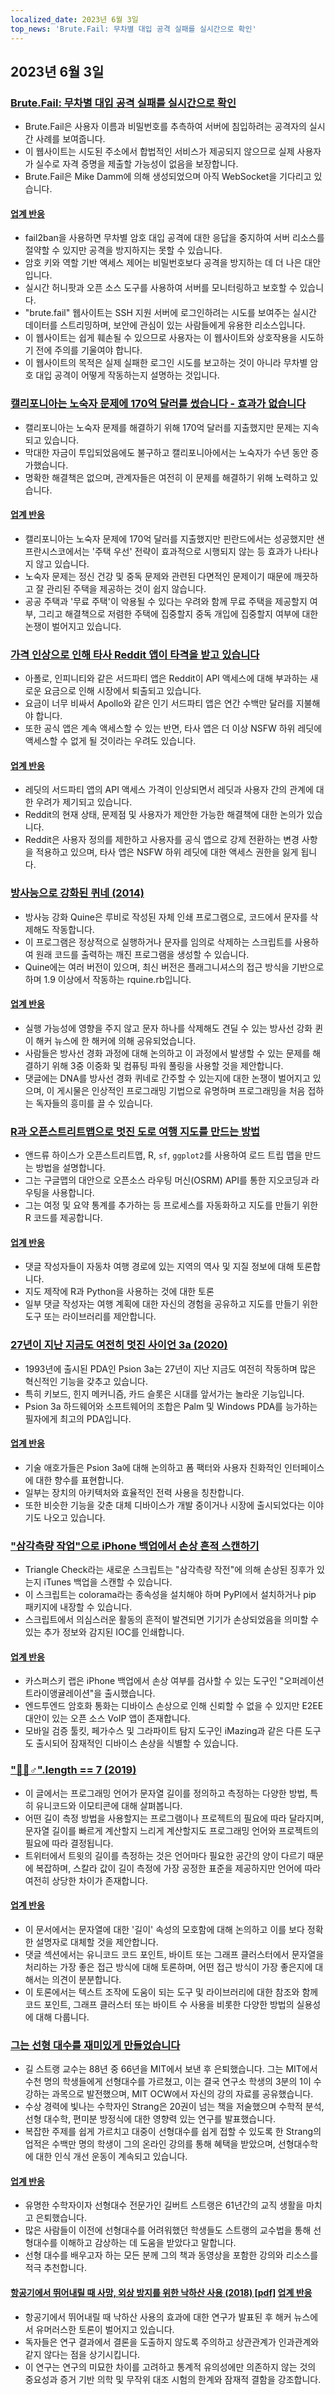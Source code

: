 ```yaml
---
localized_date: 2023년 6월 3일
top_news: 'Brute.Fail: 무차별 대입 공격 실패를 실시간으로 확인'
---
```




## 2023년 6월 3일

### [Brute.Fail: 무차별 대입 공격 실패를 실시간으로 확인](https://brute.fail/)

- Brute.Fail은 사용자 이름과 비밀번호를 추측하여 서버에 침입하려는 공격자의 실시간 사례를 보여줍니다.
- 이 웹사이트는 시도된 주소에서 합법적인 서비스가 제공되지 않으므로 실제 사용자가 실수로 자격 증명을 제출할 가능성이 없음을 보장합니다.
- Brute.Fail은 Mike Damm에 의해 생성되었으며 아직 WebSocket을 기다리고 있습니다.

#### [업계 반응](http://news.ycombinator.com/item?id=36169954)

- fail2ban을 사용하면 무차별 암호 대입 공격에 대한 응답을 중지하여 서버 리소스를 절약할 수 있지만 공격을 방지하지는 못할 수 있습니다.
- 암호 키와 역할 기반 액세스 제어는 비밀번호보다 공격을 방지하는 데 더 나은 대안입니다.
- 실시간 허니팟과 오픈 소스 도구를 사용하여 서버를 모니터링하고 보호할 수 있습니다.
- "brute.fail" 웹사이트는 SSH 지원 서버에 로그인하려는 시도를 보여주는 실시간 데이터를 스트리밍하며, 보안에 관심이 있는 사람들에게 유용한 리소스입니다.
- 이 웹사이트는 쉽게 훼손될 수 있으므로 사용자는 이 웹사이트와 상호작용을 시도하기 전에 주의를 기울여야 합니다.
- 이 웹사이트의 목적은 실제 실패한 로그인 시도를 보고하는 것이 아니라 무차별 암호 대입 공격이 어떻게 작동하는지 설명하는 것입니다.

### [캘리포니아는 노숙자 문제에 170억 달러를 썼습니다 - 효과가 없습니다](https://www.wsj.com/articles/california-homeless-population-oakland-wood-street-encampment-78d42cc3)

- 캘리포니아는 노숙자 문제를 해결하기 위해 170억 달러를 지출했지만 문제는 지속되고 있습니다.
- 막대한 자금이 투입되었음에도 불구하고 캘리포니아에서는 노숙자가 수년 동안 증가했습니다.
- 명확한 해결책은 없으며, 관계자들은 여전히 이 문제를 해결하기 위해 노력하고 있습니다.

#### [업계 반응](http://news.ycombinator.com/item?id=36162154)

- 캘리포니아는 노숙자 문제에 170억 달러를 지출했지만 핀란드에서는 성공했지만 샌프란시스코에서는 '주택 우선' 전략이 효과적으로 시행되지 않는 등 효과가 나타나지 않고 있습니다.
- 노숙자 문제는 정신 건강 및 중독 문제와 관련된 다면적인 문제이기 때문에 깨끗하고 잘 관리된 주택을 제공하는 것이 쉽지 않습니다.
- 공공 주택과 '무료 주택'이 악용될 수 있다는 우려와 함께 무료 주택을 제공할지 여부, 그리고 해결책으로 저렴한 주택에 집중할지 중독 개입에 집중할지 여부에 대한 논쟁이 벌어지고 있습니다.

### [가격 인상으로 인해 타사 Reddit 앱이 타격을 받고 있습니다](https://kotaku.com/reddit-third-party-3rd-apps-pricing-crush-ios-android-1850493992)

- 아폴로, 인피니티와 같은 서드파티 앱은 Reddit이 API 액세스에 대해 부과하는 새로운 요금으로 인해 시장에서 퇴출되고 있습니다.
- 요금이 너무 비싸서 Apollo와 같은 인기 서드파티 앱은 연간 수백만 달러를 지불해야 합니다.
- 또한 공식 앱은 계속 액세스할 수 있는 반면, 타사 앱은 더 이상 NSFW 하위 레딧에 액세스할 수 없게 될 것이라는 우려도 있습니다.

#### [업계 반응](http://news.ycombinator.com/item?id=36162235)

- 레딧의 서드파티 앱의 API 액세스 가격이 인상되면서 레딧과 사용자 간의 관계에 대한 우려가 제기되고 있습니다.
- Reddit의 현재 상태, 문제점 및 사용자가 제안한 가능한 해결책에 대한 논의가 있습니다.
- Reddit은 사용자 정의를 제한하고 사용자를 공식 앱으로 강제 전환하는 변경 사항을 적용하고 있으며, 타사 앱은 NSFW 하위 레딧에 대한 액세스 권한을 잃게 됩니다.

### [방사능으로 강화된 퀴네 (2014)](https://github.com/mame/radiation-hardened-quine)

- 방사능 강화 Quine은 루비로 작성된 자체 인쇄 프로그램으로, 코드에서 문자를 삭제해도 작동합니다.
- 이 프로그램은 정상적으로 실행하거나 문자를 임의로 삭제하는 스크립트를 사용하여 원래 코드를 출력하는 깨진 프로그램을 생성할 수 있습니다.
- Quine에는 여러 버전이 있으며, 최신 버전은 플래그니셔스의 접근 방식을 기반으로 하며 1.9 이상에서 작동하는 rquine.rb입니다.

#### [업계 반응](http://news.ycombinator.com/item?id=36162164)

- 실행 가능성에 영향을 주지 않고 문자 하나를 삭제해도 견딜 수 있는 방사선 강화 퀸이 해커 뉴스에 한 해커에 의해 공유되었습니다.
- 사람들은 방사선 경화 과정에 대해 논의하고 이 과정에서 발생할 수 있는 문제를 해결하기 위해 3중 이중화 및 컴퓨팅 파워 풀링을 사용할 것을 제안합니다.
- 댓글에는 DNA를 방사선 경화 퀴네로 간주할 수 있는지에 대한 논쟁이 벌어지고 있으며, 이 게시물은 인상적인 프로그래밍 기법으로 유명하며 프로그래밍을 처음 접하는 독자들의 흥미를 끌 수 있습니다.

### [R과 오픈스트리트맵으로 멋진 도로 여행 지도를 만드는 방법](https://www.andrewheiss.com/blog/2023/06/01/geocoding-routing-openstreetmap-r/)

- 앤드류 하이스가 오픈스트리트맵, R, `sf`, `ggplot2`를 사용하여 로드 트립 맵을 만드는 방법을 설명합니다.
- 그는 구글맵의 대안으로 오픈소스 라우팅 머신(OSRM) API를 통한 지오코딩과 라우팅을 사용합니다.
- 그는 여정 및 요약 통계를 추가하는 등 프로세스를 자동화하고 지도를 만들기 위한 R 코드를 제공합니다.

#### [업계 반응](http://news.ycombinator.com/item?id=36159864)

- 댓글 작성자들이 자동차 여행 경로에 있는 지역의 역사 및 지질 정보에 대해 토론합니다.
- 지도 제작에 R과 Python을 사용하는 것에 대한 토론
- 일부 댓글 작성자는 여행 계획에 대한 자신의 경험을 공유하고 지도를 만들기 위한 도구 또는 라이브러리를 제안합니다.

### [27년이 지난 지금도 여전히 멋진 사이언 3a (2020)](https://mcgst.com/2020/12/01/27-years-later-and-the-psion-3a-is-still-wonderful/)

- 1993년에 출시된 PDA인 Psion 3a는 27년이 지난 지금도 여전히 작동하며 많은 혁신적인 기능을 갖추고 있습니다.
- 특히 키보드, 힌지 메커니즘, 카드 슬롯은 시대를 앞서가는 놀라운 기능입니다.
- Psion 3a 하드웨어와 소프트웨어의 조합은 Palm 및 Windows PDA를 능가하는 필자에게 최고의 PDA입니다.

#### [업계 반응](http://news.ycombinator.com/item?id=36162265)

- 기술 애호가들은 Psion 3a에 대해 논의하고 폼 팩터와 사용자 친화적인 인터페이스에 대한 향수를 표현합니다.
- 일부는 장치의 아키텍처와 효율적인 전력 사용을 칭찬합니다.
- 또한 비슷한 기능을 갖춘 대체 디바이스가 개발 중이거나 시장에 출시되었다는 이야기도 나오고 있습니다.

### ["삼각측량 작업"으로 iPhone 백업에서 손상 흔적 스캔하기](https://github.com/KasperskyLab/triangle_check)

- Triangle Check라는 새로운 스크립트는 "삼각측량 작전"에 의해 손상된 징후가 있는지 iTunes 백업을 스캔할 수 있습니다.
- 이 스크립트는 colorama라는 종속성을 설치해야 하며 PyPI에서 설치하거나 pip 패키지에 내장할 수 있습니다.
- 스크립트에서 의심스러운 활동의 흔적이 발견되면 기기가 손상되었음을 의미할 수 있는 추가 정보와 감지된 IOC를 인쇄합니다.

#### [업계 반응](http://news.ycombinator.com/item?id=36164340)

- 카스퍼스키 랩은 iPhone 백업에서 손상 여부를 검사할 수 있는 도구인 "오퍼레이션 트라이앵귤레이션"을 출시했습니다.
- 엔드투엔드 암호화 통화는 디바이스 손상으로 인해 신뢰할 수 없을 수 있지만 E2EE 대안이 있는 오픈 소스 VoIP 앱이 존재합니다.
- 모바일 검증 툴킷, 페가수스 및 그라파이트 탐지 도구인 iMazing과 같은 다른 도구도 출시되어 잠재적인 디바이스 손상을 식별할 수 있습니다.

### ["🤦🏼♂".length == 7 (2019)](https://hsivonen.fi/string-length/)

- 이 글에서는 프로그래밍 언어가 문자열 길이를 정의하고 측정하는 다양한 방법, 특히 유니코드와 이모티콘에 대해 살펴봅니다.
- 어떤 길이 측정 방법을 사용할지는 프로그램이나 프로젝트의 필요에 따라 달라지며, 문자열 길이를 빠르게 계산할지 느리게 계산할지도 프로그래밍 언어와 프로젝트의 필요에 따라 결정됩니다.
- 트위터에서 트윗의 길이를 측정하는 것은 언어마다 필요한 공간의 양이 다르기 때문에 복잡하며, 스칼라 값이 길이 측정에 가장 공정한 표준을 제공하지만 언어에 따라 여전히 상당한 차이가 존재합니다.

#### [업계 반응](http://news.ycombinator.com/item?id=36159443)

- 이 문서에서는 문자열에 대한 '길이' 속성의 모호함에 대해 논의하고 이를 보다 정확한 설명자로 대체할 것을 제안합니다.
- 댓글 섹션에서는 유니코드 코드 포인트, 바이트 또는 그래프 클러스터에서 문자열을 처리하는 가장 좋은 접근 방식에 대해 토론하며, 어떤 접근 방식이 가장 좋은지에 대해서는 의견이 분분합니다.
- 이 토론에서는 텍스트 조작에 도움이 되는 도구 및 라이브러리에 대한 참조와 함께 코드 포인트, 그래프 클러스터 또는 바이트 수 사용을 비롯한 다양한 방법의 실용성에 대해 다룹니다.

### [그는 선형 대수를 재미있게 만들었습니다](https://news.mit.edu/2023/gilbert-strang-made-linear-algebra-fun-0531)

- 길 스트랭 교수는 88년 중 66년을 MIT에서 보낸 후 은퇴했습니다. 그는 MIT에서 수천 명의 학생들에게 선형대수를 가르쳤고, 이는 결국 연구소 학생의 3분의 1이 수강하는 과목으로 발전했으며, MIT OCW에서 자신의 강의 자료를 공유했습니다.
- 수상 경력에 빛나는 수학자인 Strang은 20권이 넘는 책을 저술했으며 수학적 분석, 선형 대수학, 편미분 방정식에 대한 영향력 있는 연구를 발표했습니다.
- 복잡한 주제를 쉽게 가르치고 대중이 선형대수를 쉽게 접할 수 있도록 한 Strang의 업적은 수백만 명의 학생이 그의 온라인 강의를 통해 혜택을 받았으며, 선형대수학에 대한 인식 개선 운동이 계속되고 있습니다.

#### [업계 반응](http://news.ycombinator.com/item?id=36168068)

- 유명한 수학자이자 선형대수 전문가인 길버트 스트랭은 61년간의 교직 생활을 마치고 은퇴했습니다.
- 많은 사람들이 이전에 선형대수를 어려워했던 학생들도 스트랭의 교수법을 통해 선형대수를 이해하고 감상하는 데 도움을 받았다고 말합니다.
- 선형 대수를 배우고자 하는 모든 분께 그의 책과 동영상을 포함한 강의와 리소스를 적극 추천합니다.

#### [항공기에서 뛰어내릴 때 사망, 외상 방지를 위한 낙하산 사용 (2018) [pdf]](https://www.bmj.com/content/bmj/363/bmj.k5094.full.pdf) [업계 반응](http://news.ycombinator.com/item?id=36161175)

- 항공기에서 뛰어내릴 때 낙하산 사용의 효과에 대한 연구가 발표된 후 해커 뉴스에서 유머러스한 토론이 벌어지고 있습니다.
- 독자들은 연구 결과에서 결론을 도출하지 않도록 주의하고 상관관계가 인과관계와 같지 않다는 점을 상기시킵니다.
- 이 연구는 연구의 미묘한 차이를 고려하고 통계적 유의성에만 의존하지 않는 것의 중요성과 증거 기반 의학 및 무작위 대조 시험의 한계와 잠재적 결함을 강조합니다.

</Steps>
